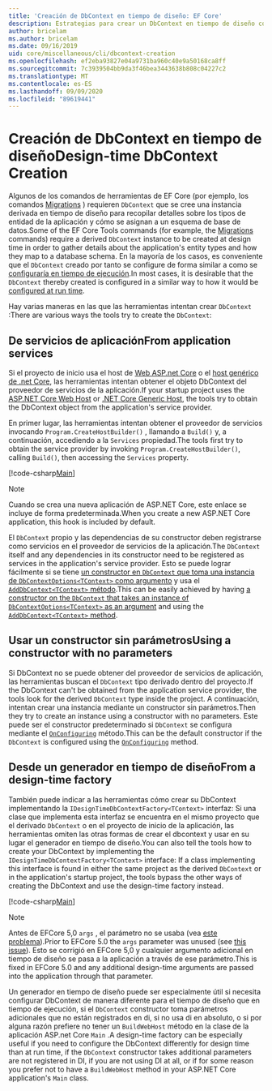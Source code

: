 ```yaml
---
title: 'Creación de DbContext en tiempo de diseño: EF Core'
description: Estrategias para crear un DbContext en tiempo de diseño con Entity Framework Core
author: bricelam
ms.author: bricelam
ms.date: 09/16/2019
uid: core/miscellaneous/cli/dbcontext-creation
ms.openlocfilehash: ef2eba93827e04a9731ba960c40e9a50168ca8ff
ms.sourcegitcommit: 7c3939504bb9da3f46bea3443638b808c04227c2
ms.translationtype: MT
ms.contentlocale: es-ES
ms.lasthandoff: 09/09/2020
ms.locfileid: "89619441"
---
```

# <a name="design-time-dbcontext-creation"></a><span data-ttu-id="de404-103">Creación de DbContext en tiempo de diseño</span><span class="sxs-lookup"><span data-stu-id="de404-103">Design-time DbContext Creation</span></span>

<span data-ttu-id="de404-104">Algunos de los comandos de herramientas de EF Core (por ejemplo, los comandos [Migrations][1] ) requieren `DbContext` que se cree una instancia derivada en tiempo de diseño para recopilar detalles sobre los tipos de entidad de la aplicación y cómo se asignan a un esquema de base de datos.</span><span class="sxs-lookup"><span data-stu-id="de404-104">Some of the EF Core Tools commands (for example, the [Migrations][1] commands) require a derived `DbContext` instance to be created at design time in order to gather details about the application's entity types and how they map to a database schema.</span></span> <span data-ttu-id="de404-105">En la mayoría de los casos, es conveniente que el `DbContext` creado por tanto se configure de forma similar a como se [configuraría en tiempo de ejecución][2].</span><span class="sxs-lookup"><span data-stu-id="de404-105">In most cases, it is desirable that the `DbContext` thereby created is configured in a similar way to how it would be [configured at run time][2].</span></span>

<span data-ttu-id="de404-106">Hay varias maneras en las que las herramientas intentan crear `DbContext` :</span><span class="sxs-lookup"><span data-stu-id="de404-106">There are various ways the tools try to create the `DbContext`:</span></span>

## <a name="from-application-services"></a><span data-ttu-id="de404-107">De servicios de aplicación</span><span class="sxs-lookup"><span data-stu-id="de404-107">From application services</span></span>

<span data-ttu-id="de404-108">Si el proyecto de inicio usa el host de [Web ASP.net Core][3] o el [host genérico de .net Core][4], las herramientas intentan obtener el objeto DbContext del proveedor de servicios de la aplicación.</span><span class="sxs-lookup"><span data-stu-id="de404-108">If your startup project uses the [ASP.NET Core Web Host][3] or [.NET Core Generic Host][4], the tools try to obtain the DbContext object from the application's service provider.</span></span>

<span data-ttu-id="de404-109">En primer lugar, las herramientas intentan obtener el proveedor de servicios invocando `Program.CreateHostBuilder()` , llamando a `Build()` y, a continuación, accediendo a la `Services` propiedad.</span><span class="sxs-lookup"><span data-stu-id="de404-109">The tools first try to obtain the service provider by invoking `Program.CreateHostBuilder()`, calling `Build()`, then accessing the `Services` property.</span></span>

[!code-csharp[Main](../../../../samples/core/Miscellaneous/CommandLine/ApplicationService.cs)]

> [!NOTE]
> <span data-ttu-id="de404-110">Cuando se crea una nueva aplicación de ASP.NET Core, este enlace se incluye de forma predeterminada.</span><span class="sxs-lookup"><span data-stu-id="de404-110">When you create a new ASP.NET Core application, this hook is included by default.</span></span>

<span data-ttu-id="de404-111">El `DbContext` propio y las dependencias de su constructor deben registrarse como servicios en el proveedor de servicios de la aplicación.</span><span class="sxs-lookup"><span data-stu-id="de404-111">The `DbContext` itself and any dependencies in its constructor need to be registered as services in the application's service provider.</span></span> <span data-ttu-id="de404-112">Esto se puede lograr fácilmente si se tiene [un constructor en `DbContext` que toma una instancia de `DbContextOptions<TContext>` como argumento][5] y usa el [ `AddDbContext<TContext>` método][6].</span><span class="sxs-lookup"><span data-stu-id="de404-112">This can be easily achieved by having [a constructor on the `DbContext` that takes an instance of `DbContextOptions<TContext>` as an argument][5] and using the [`AddDbContext<TContext>` method][6].</span></span>

## <a name="using-a-constructor-with-no-parameters"></a><span data-ttu-id="de404-113">Usar un constructor sin parámetros</span><span class="sxs-lookup"><span data-stu-id="de404-113">Using a constructor with no parameters</span></span>

<span data-ttu-id="de404-114">Si DbContext no se puede obtener del proveedor de servicios de aplicación, las herramientas buscan el `DbContext` tipo derivado dentro del proyecto.</span><span class="sxs-lookup"><span data-stu-id="de404-114">If the DbContext can't be obtained from the application service provider, the tools look for the derived `DbContext` type inside the project.</span></span> <span data-ttu-id="de404-115">A continuación, intentan crear una instancia mediante un constructor sin parámetros.</span><span class="sxs-lookup"><span data-stu-id="de404-115">Then they try to create an instance using a constructor with no parameters.</span></span> <span data-ttu-id="de404-116">Este puede ser el constructor predeterminado si `DbContext` se configura mediante el [`OnConfiguring`][7] método.</span><span class="sxs-lookup"><span data-stu-id="de404-116">This can be the default constructor if the `DbContext` is configured using the [`OnConfiguring`][7] method.</span></span>

## <a name="from-a-design-time-factory"></a><span data-ttu-id="de404-117">Desde un generador en tiempo de diseño</span><span class="sxs-lookup"><span data-stu-id="de404-117">From a design-time factory</span></span>

<span data-ttu-id="de404-118">También puede indicar a las herramientas cómo crear su DbContext implementando la `IDesignTimeDbContextFactory<TContext>` interfaz: Si una clase que implementa esta interfaz se encuentra en el mismo proyecto que el derivado `DbContext` o en el proyecto de inicio de la aplicación, las herramientas omiten las otras formas de crear el dbcontext y usar en su lugar el generador en tiempo de diseño.</span><span class="sxs-lookup"><span data-stu-id="de404-118">You can also tell the tools how to create your DbContext by implementing the `IDesignTimeDbContextFactory<TContext>` interface: If a class implementing this interface is found in either the same project as the derived `DbContext` or in the application's startup project, the tools bypass the other ways of creating the DbContext and use the design-time factory instead.</span></span>

[!code-csharp[Main](../../../../samples/core/Miscellaneous/CommandLine/BloggingContextFactory.cs)]

> [!NOTE]
> <span data-ttu-id="de404-119">Antes de EFCore 5,0 `args` , el parámetro no se usaba (vea [este problema][8]).</span><span class="sxs-lookup"><span data-stu-id="de404-119">Prior to EFCore 5.0 the `args` parameter was unused (see [this issue][8]).</span></span>
> <span data-ttu-id="de404-120">Esto se corrigió en EFCore 5,0 y cualquier argumento adicional en tiempo de diseño se pasa a la aplicación a través de ese parámetro.</span><span class="sxs-lookup"><span data-stu-id="de404-120">This is fixed in EFCore 5.0 and any additional design-time arguments are passed into the application through that parameter.</span></span>

<span data-ttu-id="de404-121">Un generador en tiempo de diseño puede ser especialmente útil si necesita configurar DbContext de manera diferente para el tiempo de diseño que en tiempo de ejecución, si el `DbContext` constructor toma parámetros adicionales que no están registrados en di, si no usa di en absoluto, o si por alguna razón prefiere no tener un `BuildWebHost` método en la clase de la aplicación ASP.net Core `Main` .</span><span class="sxs-lookup"><span data-stu-id="de404-121">A design-time factory can be especially useful if you need to configure the DbContext differently for design time than at run time, if the `DbContext` constructor takes additional parameters are not registered in DI, if you are not using DI at all, or if for some reason you prefer not to have a `BuildWebHost` method in your ASP.NET Core application's `Main` class.</span></span>

  [1]: xref:core/managing-schemas/migrations/index
  [2]: xref:core/miscellaneous/configuring-dbcontext
  [3]: /aspnet/core/fundamentals/host/web-host
  [4]: /aspnet/core/fundamentals/host/generic-host
  [5]: xref:core/miscellaneous/configuring-dbcontext#constructor-argument
  [6]: xref:core/miscellaneous/configuring-dbcontext#using-dbcontext-with-dependency-injection
  [7]: xref:core/miscellaneous/configuring-dbcontext#onconfiguring
  [8]: https://github.com/aspnet/EntityFrameworkCore/issues/8332
